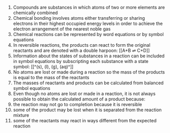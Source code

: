 1. Compounds are substances in which atoms of two or more elements are chemically combined
2. Chemical bonding involves atoms either transferring or sharing electrons in their highest occupied energy levels in order to achieve the electron arrangement of the nearest noble gas
3. Chemical reactions can be represented by word equations or by symbol equations
4. In reversible reactions, the products can react to form the original reactants and are denoted with a double harpoon: [[A+B ⇌ C+D]]
5. Information about the states of substances in a reaction can be included in symbol equations by subscripting each substance with a state symbol: [[^(s), (l), (g), (aq)^]]
6. No atoms are lost or made during a reaction so the mass of the products is equal to the mass of the reactants
7. The masses of reactants and products can be calculated from balanced symbol equations
8. Even though no atoms are lost or made in a reaction, it is not always possible to obtain the calculated amount of a product because:
 1. the reaction may not go to completion because it is reversible
 2. some of the product may be lost when it is separated from the reaction mixture
 3. some of the reactants may react in ways different from the expected reaction
